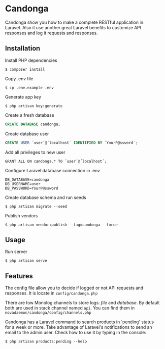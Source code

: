 # Candonga

Candonga show you how to make a complete RESTful application in Laravel. Also it use another great Laravel benefits to customize API responses and log it requests and responses.

## Installation

Install PHP dependencies
```
$ composer install
```

Copy .env file
```
$ cp .env.example .env
```

Generate app key

```
$ php artisan key:generate
``` 

Create a fresh database
```sql
CREATE DATABASE candonga; 
```

Create database user
```sql
CREATE USER ´user´@´localhost´ IDENTIFIED BY ´YourP@ssword´; 
```

Add all privileges to new user
```
GRANT ALL ON candonga.* TO ´user´@´localhost´;
```

Configure Laravel database connection in .env 

```
DB_DATABASE=candonga
DB_USERNAME=user
DB_PASSWORD=YourP@ssword
```

Create database schema and run seeds
```
$ php artisan migrate --seed
```

Publish vendors
```
$ php artisan vendor:publish --tag=candonga --force
```

## Usage
Run server
```
$ php artisan serve
```

## Features

The config file allow you to decide if logged or not API requests and responses. It is locate in `config/candonga.php`

There are tow Monolog channels to store logs: *file* and *database*. By default both are used in stack channel named `api`. You can find them in `novadaemon/candonga/config/channels.php`

Candonga has a Laravel command to search products in 'pending' status for a week or more. Take advantage of Laravel's notifications to send an email to the admin user. Check how to use it by typing in the console:
```
$ php artisan products:pending --help
```




